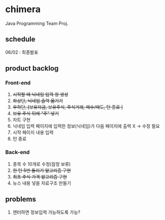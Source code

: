 # chimera
Java Programming Team Proj.

## schedule
06/02 : 최종발표

## product backlog

### Front-end
1. ~~시작할 때 닉네임 입력 창 생성~~
2. ~~좌상단, 닉네임 출력 옮기기~~
3. ~~우하단, [보유자금, 보유주식, 주식거래, 매수/매도, 턴 종료 ]~~
4. ~~보유 주식 뒤에 "주" 넣기~~
5. 차트 구현
6. 닉네임 입력 페이지에 입력한 정보(닉네임)가 다음 페이지에 출력 X -> 수정 필요
7. 시작 페이지 내용 입력
8. 턴 종료 

### Back-end
1. 종목 수 10개로 수정(잠정 보류)
2. ~~한 턴 5번 돌리기 알고리즘 구현~~
3. ~~최초 주식 가격 알고리즘 구현~~
4. 뉴스 내용 넣을 자료구조 만들기

## problems
1. 엔터하면 정보입력 가능하도록 가능?
